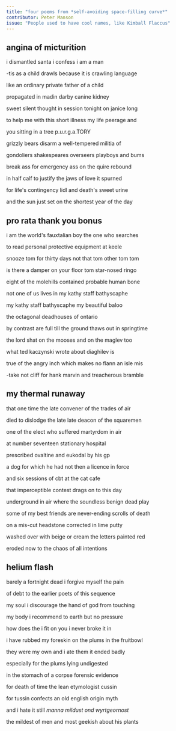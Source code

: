 ```yaml
---
title: "four poems from *self-avoiding space-filling curve*"
contributor: Peter Manson
issue: "People used to have cool names, like Kimball Flaccus"
---
```


## angina of micturition

i dismantled santa i confess i am a man

-tis as a child drawls because it is crawling language

like an ordinary private father of a child

propagated in madin darby canine kidney

sweet silent thought in session tonight on janice long

to help me with this short illness my life peerage and

you sitting in a tree p.u.r.g.a.TORY

grizzly bears disarm a well-tempered militia of

gondoliers shakespeares overseers playboys and bums

break ass for emergency ass on the quire rebound

in half calf to justify the jaws of love it spurned

for life's contingency lidl and death's sweet urine

and the sun just set on the shortest year of the day

## pro rata thank you bonus

i am the world's fauxtalian boy the one who searches

to read personal protective equipment at keele

snooze tom for thirty days not that tom other tom tom

is there a damper on your floor tom star-nosed ringo

eight of the molehills contained probable human bone

not one of us lives in my kathy staff bathyscaphe

my kathy staff bathyscaphe my beautiful baloo

the octagonal deadhouses of ontario

by contrast are full till the ground thaws out in springtime

the lord shat on the mooses and on the maglev too

what ted kaczynski wrote about diaghilev is

true of the angry inch which makes no flann an isle      mis

-take not cliff for hank marvin and treacherous bramble

## my thermal runaway

that one time the late convener of the trades of air

died to dislodge the late late deacon of the squaremen

one of the elect who suffered martyrdom in air

at number seventeen stationary hospital

prescribed ovaltine and eukodal by his gp

a dog for which he had not then a licence in force

and six sessions of cbt at the cat cafe

that imperceptible contest drags on to this day

underground in air where the soundless benign dead play

some of my best friends are never-ending scrolls of death

on a mis-cut headstone corrected in lime putty

washed over with beige or cream the letters painted red

eroded now to the chaos of all intentions

## helium flash

barely a fortnight dead i forgive myself the pain

of debt to the earlier poets of this sequence

my soul i discourage the hand of god from touching

my body i recommend to earth but no pressure

how does the i fit on you i never broke it in

i have rubbed my foreskin on the plums in the fruitbowl

they were my own and i ate them it ended badly

especially for the plums lying undigested

in the stomach of a corpse      forensic evidence

for death of time      the lean etymologist cussin

for tussin confects an old english origin myth

and i hate it still     *manna mildust ond wyrtgeornost*

the mildest of men and most geekish about his plants
